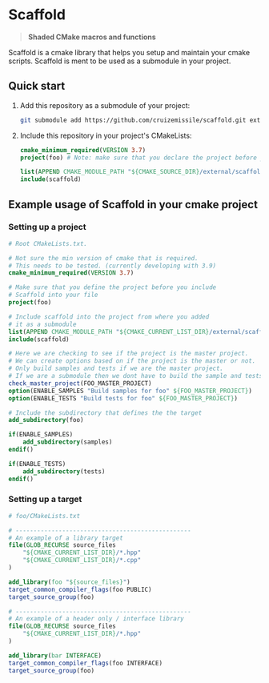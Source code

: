 # Scaffold

> **Shaded CMake macros and functions**

Scaffold is a cmake library that helps you setup and maintain your cmake scripts. Scaffold is ment to be used as a submodule in your project.

## Quick start
1. Add this repository as a submodule of your project:

    ```bash
    git submodule add https://github.com/cruizemissile/scaffold.git external/scaffold
    ```

2. Include this repository in your project's CMakeLists:

    ```cmake
    cmake_minimum_required(VERSION 3.7)
    project(foo) # Note: make sure that you declare the project before you include scaffold

    list(APPEND CMAKE_MODULE_PATH "${CMAKE_SOURCE_DIR}/external/scaffold")
    include(scaffold)
    ```

## Example usage of Scaffold in your cmake project

### Setting up a project

```cmake
# Root CMakeLists.txt.

# Not sure the min version of cmake that is required.
# This needs to be tested. (currently developing with 3.9)
cmake_minimum_required(VERSION 3.7)

# Make sure that you define the project before you include 
# Scaffold into your file
project(foo)

# Include scaffold into the project from where you added 
# it as a submodule
list(APPEND CMAKE_MODULE_PATH "${CMAKE_CURRENT_LIST_DIR}/external/scaffold")
include(scaffold)

# Here we are checking to see if the project is the master project.
# We can create options based on if the project is the master or not.
# Only build samples and tests if we are the master project.
# If we are a submodule then we dont have to build the sample and tests.
check_master_project(FOO_MASTER_PROJECT)
option(ENABLE_SAMPLES "Build samples for foo" ${FOO_MASTER_PROJECT})
option(ENABLE_TESTS "Build tests for foo" ${FOO_MASTER_PROJECT})

# Include the subdirectory that defines the the target
add_subdirectory(foo)

if(ENABLE_SAMPLES)
    add_subdirectory(samples)
endif()

if(ENABLE_TESTS)
    add_subdirectory(tests)
endif()
```

### Setting up a target
```cmake
# foo/CMakeLists.txt

# -------------------------------------------------
# An example of a library target
file(GLOB_RECURSE source_files
    "${CMAKE_CURRENT_LIST_DIR}/*.hpp"
    "${CMAKE_CURRENT_LIST_DIR}/*.cpp"
)

add_library(foo "${source_files}")
target_common_compiler_flags(foo PUBLIC)
target_source_group(foo)

# -------------------------------------------------
# An example of a header only / interface library
file(GLOB_RECURSE source_files
    "${CMAKE_CURRENT_LIST_DIR}/*.hpp"
)

add_library(bar INTERFACE)
target_common_compiler_flags(foo INTERFACE)
target_source_group(foo)
```
